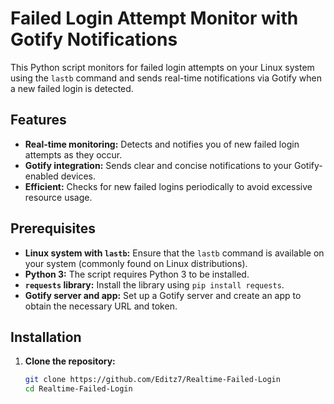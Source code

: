 # Failed Login Attempt Monitor with Gotify Notifications

This Python script monitors for failed login attempts on your Linux system using the `lastb` command and sends real-time notifications via Gotify when a new failed login is detected.

## Features

* **Real-time monitoring:** Detects and notifies you of new failed login attempts as they occur.
* **Gotify integration:**  Sends clear and concise notifications to your Gotify-enabled devices.
* **Efficient:** Checks for new failed logins periodically to avoid excessive resource usage.

## Prerequisites

* **Linux system with `lastb`:**  Ensure that the `lastb` command is available on your system (commonly found on Linux distributions).
* **Python 3:**  The script requires Python 3 to be installed.
* **`requests` library:**  Install the library using `pip install requests`.
* **Gotify server and app:** Set up a Gotify server and create an app to obtain the necessary URL and token.

## Installation

1. **Clone the repository:**
   ```bash
   git clone https://github.com/Editz7/Realtime-Failed-Login
   cd Realtime-Failed-Login
